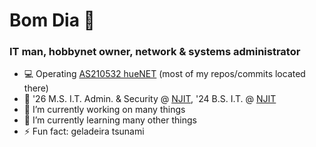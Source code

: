 # Bom Dia 👋

### IT man, hobbynet owner, network & systems administrator

- 💻 Operating [AS210532 hueNET](https://github.com/hueNET-llc/) (most of my repos/commits located there)
- 🏫 '26 M.S. I.T. Admin. & Security @ [NJIT](https://njit.edu), '24 B.S. I.T. @ [NJIT](https://njit.edu)
- 🔭 I’m currently working on many things
- 🌱 I’m currently learning many other things
- ⚡ Fun fact: geladeira tsunami
